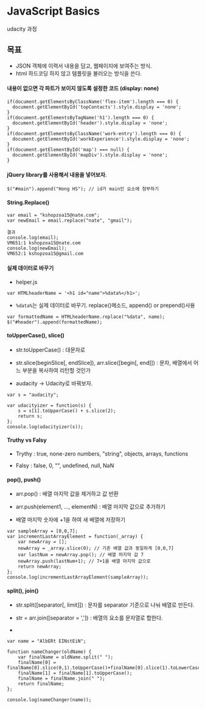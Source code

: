 # JavaScript Basics
udacity 과정 

## 목표
- JSON 객체에 이력서 내용을 담고, 웹페이지에 보여주는 방식. 
- html 하드코딩 하지 않고 템플릿을 불러오는 방식을 쓴다. 


#### 내용이 없으면 각 파트가 보이지 않도록 설정한 코드 (display: none)

```
if(document.getElementsByClassName('flex-item').length === 0) {
  document.getElementById('topContacts').style.display = 'none';
}
if(document.getElementsByTagName('h1').length === 0) {
  document.getElementById('header').style.display = 'none';
}
if(document.getElementsByClassName('work-entry').length === 0) {
  document.getElementById('workExperience').style.display = 'none';
}
if(document.getElementById('map') === null) {
  document.getElementById('mapDiv').style.display = 'none';
}
```

#### jQuery library를 사용해서 내용을 넣어보자. 

```
$("#main").append("Hong HS"); // id가 main인 요소에 첨부하기
```
#### String.Replace()

```
var email = "kshopzoa15@nate.com";
var newEmail = email.replace("nate", "gmail");

결과 
console.log(email);
VM651:1 kshopzoa15@nate.com
console.log(newEmail);
VM652:1 kshopzoa15@gmail.com
```

#### 실제 데이터로 바꾸기

- helper.js
```
var HTMLheaderName = '<h1 id="name">%data%</h1>';
```

- `%data%`는 실제 데이터로 바꾸기. replace()메소드, append() or prepend()사용  
```
var formattedName = HTMLheaderName.replace("%data", name);
$("#header").append(formattedName);
```

#### toUpperCase(), slice() 

- str.toUpperCase() : 대문자로 
- str.slice(beginSlice[, endSlice]), arr.slice([begin[, end]]) : 문자, 배열에서 어느 부분을 복사하여 리턴할 것인가

- audacity -> Udacity로 바꿔보자. 
```
var s = "audacity";

var udacityizer = function(s) {  
    s = s[1].toUpperCase() + s.slice(2);
    return s;
};
console.log(udacityizer(s));
```

#### Truthy vs Falsy

- Trythy : true, none-zero numbers, "string", objects, arrays, functions

- Falsy : false, 0, "", undefined, null, NaN

#### pop(), push()

- arr.pop() : 배열 마지막 값을 제거하고 값 반환
- arr.push(element1, ..., elementN) : 배열 마지막 값으로 추가하기  

- 배열 마지막 숫자에 +1을 하여 새 배열에 저장하기 
```
var sampleArray = [0,0,7];
var incrementLastArrayElement = function(_array) {
    var newArray = [];
    newArray = _array.slice(0); // 기존 배열 값과 동일하게 [0,0,7]
    var lastNum = newArray.pop(); // 배열 마지막 값 7
    newArray.push(lastNum+1); // 7+1을 배열 마지막 값으로 
    return newArray;
};
console.log(incrementLastArrayElement(sampleArray));
```
#### split(), join()

- str.split([separator[, limit]]) : 문자를 separator 기준으로 나눠 배열로 만든다.
- str = arr.join([separator = ',']) : 배열의 요소를 문자열로 합한다. 

- 
```
var name = "AlbERt EINstEiN";

function nameChanger(oldName) {
    var finalName = oldName.split(" ");   
    finalName[0] = finalName[0].slice(0,1).toUpperCase()+finalName[0].slice(1).toLowerCase();
    finalName[1] = finalName[1].toUpperCase();
    finalName = finalName.join(" ");
    return finalName;
};

console.log(nameChanger(name));
```